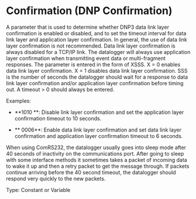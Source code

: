 # Confirmation (DNP Confirmation)

A parameter that is used to determine whether DNP3 data link layer confirmation is enabled or disabled, and to set the timeout interval for data link layer and application layer confirmation. In general, the use of data link layer confirmation is not recommended. Data link layer confirmation is always disabled for a TCP/IP link. The datalogger will always use application layer confirmation when transmitting event data or multi-fragment responses. The parameter is entered in the form of XSSS. X = 0 enables data link layer confirmation. X = 1 disables data link layer confirmation. SSS is the number of seconds the datalogger should wait for a response to data link layer confirmation and/or application layer confirmation before timing out. A timeout > 0 should always be entered.

Examples:

- **1010 **: Disable link layer confirmation and set the application layer confirmation timeout to 10 seconds.

- ** 0006**: Enable data link layer confirmation and set data link layer confirmation and application layer confirmation timeout to 6 seconds.

When using ComRS232, the datalogger usually goes into sleep mode after 40 seconds of inactivity on the communications port. After going to sleep with some interface methods it sometimes takes a packet of incoming data to wake it up and then a retry packet to get the message through. If packets continue arriving before the 40 second timeout, the datalogger should respond very quickly to the new packets.

Type: Constant or Variable
